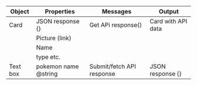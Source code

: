 |Object|Properties|Messages|Output|
|---|---|---|---|
|Card|JSON response {}|Get APi response()|Card with API data|
||Picture (link)|||
||Name|||
||type etc.|||
|Text box|pokemon name @string|Submit/fetch API response|JSON response {}|